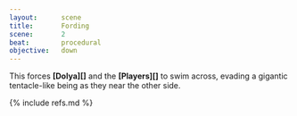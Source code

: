```yaml
---
layout:      scene
title:       Fording
scene:       2
beat:        procedural
objective:   down
---
```



This forces **[Dolya][]** and the **[Players][]** to swim across, evading a gigantic tentacle-like being as they near the other side.


{% include refs.md %}
